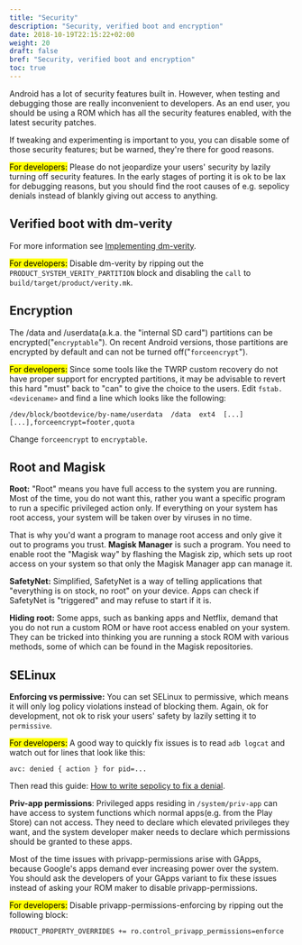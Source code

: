 ```yaml
---
title: "Security"
description: "Security, verified boot and encryption"
date: 2018-10-19T22:15:22+02:00
weight: 20
draft: false
bref: "Security, verified boot and encryption"
toc: true
---
```


Android has a lot of security features built in. However, when testing and
debugging those are really inconvenient to developers. As an end user, you
should be using a ROM which has all the security features enabled, with the
latest security patches.

If tweaking and experimenting is important to you, you can disable some of those
security features; but be warned, they're there for good reasons.

<mark>For developers:</mark> Please do not jeopardize your users' security by lazily turning
off security features. In the early stages of porting it is ok to be lax for
debugging reasons, but you should find the root causes of e.g. sepolicy denials
instead of blankly giving out access to anything.

## Verified boot with dm-verity
For more information see [Implementing dm-verity](https://source.android.com/security/verifiedboot/dm-verity).

<mark>For developers:</mark> Disable dm-verity by ripping out the
`PRODUCT_SYSTEM_VERITY_PARTITION` block and disabling the `call` to
`build/target/product/verity.mk`.

## Encryption
The /data and /userdata(a.k.a. the "internal SD card") partitions can be
encrypted("`encryptable`"). On recent Android versions, those partitions are
encrypted by default and can not be turned off("`forceencrypt`").

<mark>For developers:</mark> Since some tools like the TWRP custom recovery do not have
proper support for encrypted partitions, it may be advisable to revert this hard
"must" back to "can" to give the choice to the users.
Edit `fstab.<devicename>` and find a line which looks like the following:
```
/dev/block/bootdevice/by-name/userdata  /data  ext4  [...]  [...],forceencrypt=footer,quota
```
Change `forceencrypt` to `encryptable`.

## Root and Magisk
**Root:** "Root" means you have full access to the system you are running. Most
of the time, you do not want this, rather you want a specific program to run a
specific privileged action only. If everything on your system has root access,
your system will be taken over by viruses in no time.

That is why you'd want a program to manage root access and only give it out to
programs you trust. **Magisk Manager** is such a program. You need to enable
root the "Magisk way" by flashing the Magisk zip, which sets up root access on
your system so that only the Magisk Manager app can manage it.

**SafetyNet:** Simplified, SafetyNet is a way of telling applications that
"everything is on stock, no root" on your device. Apps can check if SafetyNet is
"triggered" and may refuse to start if it is.

**Hiding root:** Some apps, such as banking apps and Netflix, demand that you do
not run a custom ROM or have root access enabled on your system.
They can be tricked into thinking you are running a stock ROM with various
methods, some of which can be found in the Magisk repositories.

## SELinux

**Enforcing vs permissive:** You can set SELinux to permissive, which means it
will only log policy violations instead of blocking them. Again, ok for
development, not ok to risk your users' safety by lazily setting it to
`permissive`.

<mark>For developers:</mark> A good way to quickly fix issues is to read `adb
logcat` and watch out for lines that look like this:
```
avc: denied { action } for pid=...
```
Then read this guide:
[How to write sepolicy to fix a denial](https://gist.github.com/MSF-Jarvis/ec52b48eb2df1688b7cbe32bcd39ee5f).

**Priv-app permissions**: Privileged apps residing in `/system/priv-app` can
have access to system functions which normal apps(e.g. from the Play Store) can
not access. They need to declare which elevated privileges they want, and the
system developer maker needs to declare which permissions should be granted to
these apps.

Most of the time issues with privapp-permissions arise with GApps, because
Google's apps demand ever increasing power over the system. You should ask the
developers of your GApps variant to fix these issues instead of asking your ROM
maker to disable privapp-permissions.

<mark>For developers:</mark> Disable privapp-permissions-enforcing by ripping out the following block:
```
PRODUCT_PROPERTY_OVERRIDES += ro.control_privapp_permissions=enforce
```

